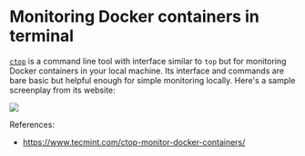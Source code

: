 # Monitoring Docker containers in terminal

[`ctop`](https://github.com/bcicen/ctop) is a command line tool with
interface similar to `top` but for monitoring Docker containers in your
local machine. Its interface and commands are bare basic but helpful
enough for simple monitoring locally. Here's a sample screenplay from
its website:

![](https://github.com/bcicen/ctop/blob/master/_docs/img/grid.gif)

References:
- https://www.tecmint.com/ctop-monitor-docker-containers/
